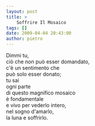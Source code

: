 ```yaml
---
layout: post
title: >
    Soffrire Il Mosaico
tags: []
date: 2009-04-04 20:43:00
author: pietro
---
```

Dimmi tu,<br/>ciò che non può esser domandato,<br/>c'è un sentimento che<br/>può solo esser donato;<br/>tu sai<br/>ogni parte<br/>di questo magnifico mosaico<br/>è fondamentale<br/>e vivo per vederlo intero,<br/>nel sogno d'amarlo,<br/>la luna e soffrirlo.
